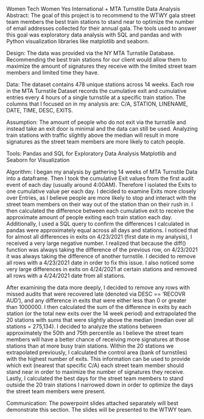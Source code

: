 Women Tech Women Yes International + MTA Turnstile Data Analysis
Abstract:
The goal of this project is to recommend to the WTWY gala street team members the best train stations to stand near to optimize the number of email addresses collected for their annual gala. The tools used to answer this goal was exploratory data analysis with SQL and pandas and with Python visualization libraries like matplotlib and seaborn. 

Design:
The data was provided via the NY MTA Turnstile Database. Recommending the best train stations for our client would allow them to maximize the amount of signatures they receive with the limited street team members and limited time they have.

Data:
The dataset contains 478 unique stations across 14 weeks. Each row in the MTA Turnstile Dataset records the cumulative exit and cumulative entries every 4 hours of a single turnstile at a specific train station. The columns that I focused on in my analysis are: C/A, STATION, LINENAME, DATE, TIME, DESC, EXITS. 

Assumption:
The amount of people who do not exit via the turnstile and instead take an exit door is minimal and the data can still be used. 
Analyzing train stations with traffic slightly above the median will result in more signatures as the street team members are more likely to catch people. 

Tools:
Pandas and SQL for Exploratory Data Analysis
Matplotlib and Seaborn for Visualization

Algorithm:
I began my analysis by gathering 14 weeks of MTA Turnstile Data into a dataframe. Then I took the cumulative Exit values from the first audit event of each day (usually around 4:00AM). Therefore I isolated the Exits to one cumulative value per each day. I decided to examine Exits more closely over Entries, as I believe people are more likely to stop and interact with the street team members on their way out of the station than on their rush in.
 I then calculated the difference between each cumulative exit to receive the approximate amount of people exiting each train station each day. Additionally, I used a SQL query to confirm the differences I calculated in pandas were approximately equal across all days and stations. 
I noticed that for almost all differences in exits on 4/23/2021 (first date in my analysis), I received a very large negative number.  I realized that because the diff() function was always taking the difference of the previous row, on 4/23/2021 it was always taking the difference of another turnstile. I decided to remove all rows with a 4/23/2021 date in order to fix this issue. I also noticed some very large differences in exits on 4/24/2021 at certain stations and removed all rows with a 4/24/2021 date from all stations. 

After examining the data more deeply, I decided to remove any rows with missed audits that were recovered late (denoted via DESC == ‘RECOVR AUD’), and any difference in exits that were either less than 0 or greater than 1000000. 
I then calculated the sum of the difference in exits by each station (or the total new exits over the 14 week period) and extrapolated the 20 stations with sums that were slightly above the median (median over all stations = 275,134). I decided to analyze the stations between approximately the 50th and 75th percentile as I believe the street team members will have a better chance of receiving more signatures at those stations than at more busy train stations. Within the 20 stations we extrapolated previously, I calculated the control area (bank of turnstiles) with the highest number of exits. This information can be used to provide which exit (nearest that specific C/A) each street team member should stand near in order to maximize the number of signatures they receive. Lastly, I calculated the best days for the street team members to stand outside the 20 train stations I narrowed down in order to optimize the days the street team members were present.

Communication:
The powerpoint slides attached separately will best demonstrate this section. The slides will be presented to the WTWY team.
